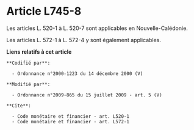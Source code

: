 # Article L745-8

Les articles L. 520-1 à L. 520-7 sont applicables en Nouvelle-Calédonie. 

Les articles L. 572-1 à L. 572-4 y sont également applicables.

**Liens relatifs à cet article**

	**Codifié par**:

	  - Ordonnance n°2000-1223 du 14 décembre 2000 (V)

	**Modifié par**:

	  - Ordonnance n°2009-865 du 15 juillet 2009 - art. 5 (V)

	**Cite**:

	  - Code monétaire et financier - art. L520-1
	  - Code monétaire et financier - art. L572-1
